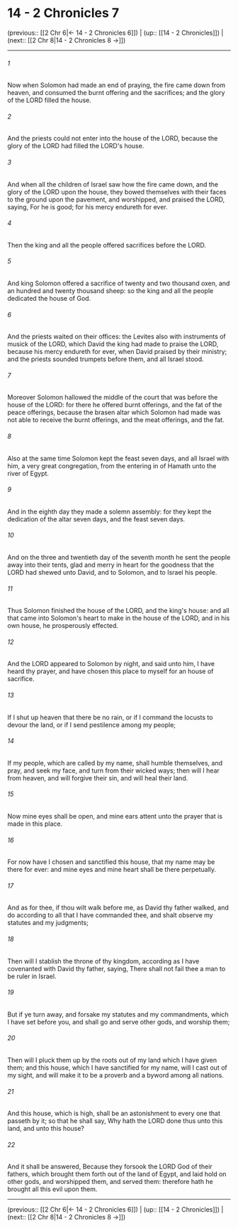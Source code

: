 # 14 - 2 Chronicles 7

(previous:: [[2 Chr 6|← 14 - 2 Chronicles 6]]) | (up:: [[14 - 2 Chronicles]]) | (next:: [[2 Chr 8|14 - 2 Chronicles 8 →]])

***


###### 1 
Now when Solomon had made an end of praying, the fire came down from heaven, and consumed the burnt offering and the sacrifices; and the glory of the LORD filled the house. 

###### 2 
And the priests could not enter into the house of the LORD, because the glory of the LORD had filled the LORD's house. 

###### 3 
And when all the children of Israel saw how the fire came down, and the glory of the LORD upon the house, they bowed themselves with their faces to the ground upon the pavement, and worshipped, and praised the LORD, saying, For he is good; for his mercy endureth for ever. 

###### 4 
Then the king and all the people offered sacrifices before the LORD. 

###### 5 
And king Solomon offered a sacrifice of twenty and two thousand oxen, and an hundred and twenty thousand sheep: so the king and all the people dedicated the house of God. 

###### 6 
And the priests waited on their offices: the Levites also with instruments of musick of the LORD, which David the king had made to praise the LORD, because his mercy endureth for ever, when David praised by their ministry; and the priests sounded trumpets before them, and all Israel stood. 

###### 7 
Moreover Solomon hallowed the middle of the court that was before the house of the LORD: for there he offered burnt offerings, and the fat of the peace offerings, because the brasen altar which Solomon had made was not able to receive the burnt offerings, and the meat offerings, and the fat. 

###### 8 
Also at the same time Solomon kept the feast seven days, and all Israel with him, a very great congregation, from the entering in of Hamath unto the river of Egypt. 

###### 9 
And in the eighth day they made a solemn assembly: for they kept the dedication of the altar seven days, and the feast seven days. 

###### 10 
And on the three and twentieth day of the seventh month he sent the people away into their tents, glad and merry in heart for the goodness that the LORD had shewed unto David, and to Solomon, and to Israel his people. 

###### 11 
Thus Solomon finished the house of the LORD, and the king's house: and all that came into Solomon's heart to make in the house of the LORD, and in his own house, he prosperously effected. 

###### 12 
And the LORD appeared to Solomon by night, and said unto him, I have heard thy prayer, and have chosen this place to myself for an house of sacrifice. 

###### 13 
If I shut up heaven that there be no rain, or if I command the locusts to devour the land, or if I send pestilence among my people; 

###### 14 
If my people, which are called by my name, shall humble themselves, and pray, and seek my face, and turn from their wicked ways; then will I hear from heaven, and will forgive their sin, and will heal their land. 

###### 15 
Now mine eyes shall be open, and mine ears attent unto the prayer that is made in this place. 

###### 16 
For now have I chosen and sanctified this house, that my name may be there for ever: and mine eyes and mine heart shall be there perpetually. 

###### 17 
And as for thee, if thou wilt walk before me, as David thy father walked, and do according to all that I have commanded thee, and shalt observe my statutes and my judgments; 

###### 18 
Then will I stablish the throne of thy kingdom, according as I have covenanted with David thy father, saying, There shall not fail thee a man to be ruler in Israel. 

###### 19 
But if ye turn away, and forsake my statutes and my commandments, which I have set before you, and shall go and serve other gods, and worship them; 

###### 20 
Then will I pluck them up by the roots out of my land which I have given them; and this house, which I have sanctified for my name, will I cast out of my sight, and will make it to be a proverb and a byword among all nations. 

###### 21 
And this house, which is high, shall be an astonishment to every one that passeth by it; so that he shall say, Why hath the LORD done thus unto this land, and unto this house? 

###### 22 
And it shall be answered, Because they forsook the LORD God of their fathers, which brought them forth out of the land of Egypt, and laid hold on other gods, and worshipped them, and served them: therefore hath he brought all this evil upon them.

***

(previous:: [[2 Chr 6|← 14 - 2 Chronicles 6]]) | (up:: [[14 - 2 Chronicles]]) | (next:: [[2 Chr 8|14 - 2 Chronicles 8 →]])
